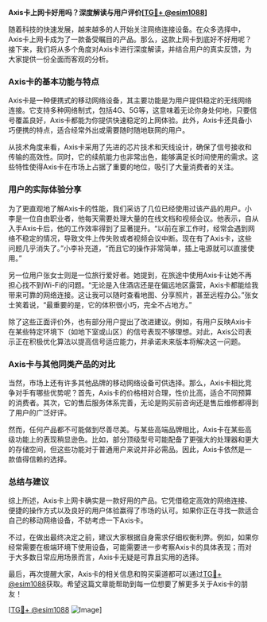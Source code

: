 **Axis卡上网卡好用吗？深度解读与用户评价[[TG💪+ @esim1088](https://t.me/s/esim1088)]**

随着科技的快速发展，越来越多的人开始关注网络连接设备。在众多选择中，Axis卡上网卡成为了一款备受瞩目的产品。那么，这款上网卡到底好不好用呢？接下来，我们将从多个角度对Axis卡进行深度解读，并结合用户的真实反馈，为大家提供一份全面而客观的分析。

### Axis卡的基本功能与特点

Axis卡是一种便携式的移动网络设备，其主要功能是为用户提供稳定的无线网络连接。它支持多种网络制式，包括4G、5G等，这意味着无论你身处何地，只要信号覆盖良好，Axis卡都能为你提供快速稳定的上网体验。此外，Axis卡还具备小巧便携的特点，适合经常外出或需要随时随地联网的用户。

从技术角度来看，Axis卡采用了先进的芯片技术和天线设计，确保了信号接收和传输的高效性。同时，它的续航能力也非常出色，能够满足长时间使用的需求。这些特性使得Axis卡在市场上占据了重要的地位，吸引了大量消费者的关注。

### 用户的实际体验分享

为了更直观地了解Axis卡的性能，我们采访了几位已经使用过该产品的用户。小李是一位自由职业者，他每天需要处理大量的在线文档和视频会议。他表示，自从入手Axis卡后，他的工作效率得到了显著提升。“以前在家工作时，经常会遇到网络不稳定的情况，导致文件上传失败或者视频会议中断。现在有了Axis卡，这些问题几乎消失了。”小李补充道，“而且它的操作非常简单，插上电源就可以直接使用。”

另一位用户张女士则是一位旅行爱好者。她提到，在旅途中使用Axis卡让她不再担心找不到Wi-Fi的问题。“无论是入住酒店还是在偏远地区露营，Axis卡都能给我带来可靠的网络连接。这让我可以随时查看地图、分享照片，甚至远程办公。”张女士笑着说，“最重要的是，它的体积很小巧，完全不占地方。”

除了这些正面评价外，也有部分用户提出了改进建议。例如，有用户反映Axis卡在某些特定环境下（如地下室或山区）的信号表现不够理想。对此，Axis公司表示正在积极优化算法以提高信号适应能力，并承诺未来版本将解决这一问题。

### Axis卡与其他同类产品的对比

当然，市场上还有许多其他品牌的移动网络设备可供选择。那么，Axis卡相比竞争对手有哪些优势呢？首先，Axis卡的价格相对合理，性价比高，适合不同预算的消费者。其次，它的售后服务体系完善，无论是购买前咨询还是售后维修都得到了用户的广泛好评。

然而，任何产品都不可能做到尽善尽美。与某些高端品牌相比，Axis卡在某些高级功能上的表现稍显逊色。比如，部分顶级型号可能配备了更强大的处理器和更大的存储空间，但这些功能对于普通用户来说并非必需品。因此，Axis卡依然是一款值得信赖的选择。

### 总结与建议

综上所述，Axis卡上网卡确实是一款好用的产品。它凭借稳定高效的网络连接、便捷的操作方式以及良好的用户体验赢得了市场的认可。如果你正在寻找一款适合自己的移动网络设备，不妨考虑一下Axis卡。

不过，在做出最终决定之前，建议大家根据自身需求仔细权衡利弊。例如，如果你经常需要在极端环境下使用设备，可能需要进一步考察Axis卡的具体表现；而对于大多数日常应用场景而言，Axis卡无疑是可靠且实用的选择。

最后，再次提醒大家，Axis卡的相关信息和购买渠道都可以通过[TG💪+ @esim1088](https://t.me/s/esim1088)获取。希望这篇文章能帮助到每一位想要了解更多关于Axis卡的朋友！

[[TG💪+ @esim1088](https://t.me/s/esim1088) ![Image](https://i.postimg.cc/4NQfJmqS/Snipaste-2025-05-13-00-14-12.png)]